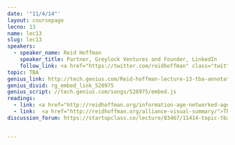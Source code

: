 ```yaml
---
date: '"11/4/14"'
layout: coursepage
lecno: 13
name: lec13
slug: lec13
speakers:
  - speaker_name: Reid Hoffman
    speaker_title: Partner, Greylock Ventures and Founder, LinkedIn
    follow_link: <a href="https://twitter.com/reidhoffman" class="twitter-follow-button" data-show-count="false" data-show-screen-name="true">Follow @reidhoffman</a>
topic: TBA
genius_link: http://tech.genius.com/Reid-hoffman-lecture-13-tba-annotated
genius_divid: rg_embed_link_528975
genius_script: //tech.genius.com/songs/528975/embed.js
readings:
  - link: <a href="http://reidhoffman.org/information-age-networked-age-network-literate/">The Information Age to the Networked Age - Are you Network Literate?</a> by Reid Hoffman
  - link:  <a href="http://reidhoffman.org/alliance-visual-summary/">The Alliance - A Visual Summary</a> by Reid Hoffman
discussion_forum: https://startupclass.co/lecture/83467/11414-topic-tbabrbreid-hoffmanb-ipartner-greylock-ventures-and-founder-linkedin-i-----


---
```

